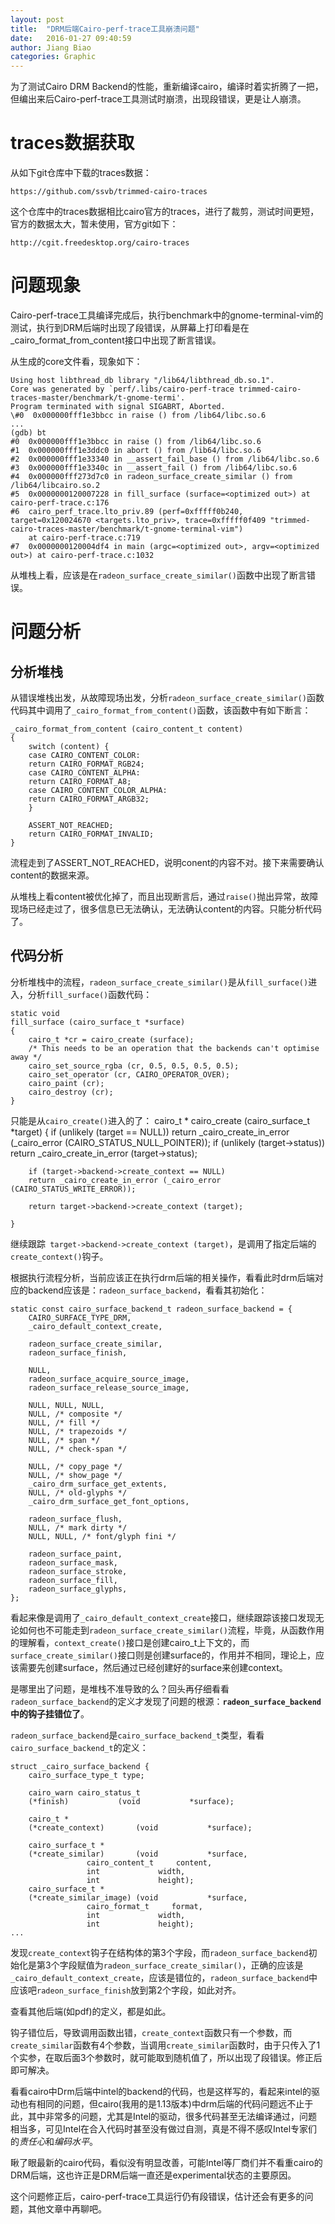 ```yaml
---
layout: post
title:  "DRM后端Cairo-perf-trace工具崩溃问题"
date:   2016-01-27 09:40:59
author: Jiang Biao
categories: Graphic
---
```



为了测试Cairo DRM Backend的性能，重新编译cairo，编译时着实折腾了一把，但编出来后Cairo-perf-trace工具测试时崩溃，出现段错误，更是让人崩溃。

# traces数据获取

从如下git仓库中下载的traces数据：

	https://github.com/ssvb/trimmed-cairo-traces

这个仓库中的traces数据相比cairo官方的traces，进行了裁剪，测试时间更短，官方的数据太大，暂未使用，官方git如下：

	http://cgit.freedesktop.org/cairo-traces

# 问题现象

Cairo-perf-trace工具编译完成后，执行benchmark中的gnome-terminal-vim的测试，执行到DRM后端时出现了段错误，从屏幕上打印看是在_cairo_format_from_content接口中出现了断言错误。

从生成的core文件看，现象如下：


	Using host libthread_db library "/lib64/libthread_db.so.1".
	Core was generated by `perf/.libs/cairo-perf-trace trimmed-cairo-traces-master/benchmark/t-gnome-termi'.
	Program terminated with signal SIGABRT, Aborted.
	\#0  0x000000fff1e3bbcc in raise () from /lib64/libc.so.6
	...
	(gdb) bt
	#0  0x000000fff1e3bbcc in raise () from /lib64/libc.so.6
	#1  0x000000fff1e3ddc0 in abort () from /lib64/libc.so.6
	#2  0x000000fff1e33340 in __assert_fail_base () from /lib64/libc.so.6
	#3  0x000000fff1e3340c in __assert_fail () from /lib64/libc.so.6
	#4  0x000000fff273d7c0 in radeon_surface_create_similar () from /lib64/libcairo.so.2
	#5  0x0000000120007228 in fill_surface (surface=<optimized out>) at cairo-perf-trace.c:176
	#6  cairo_perf_trace.lto_priv.89 (perf=0xfffff0b240, target=0x120024670 <targets.lto_priv>, trace=0xfffff0f409 "trimmed-cairo-traces-master/benchmark/t-gnome-terminal-vim")
	    at cairo-perf-trace.c:719
	#7  0x0000000120004df4 in main (argc=<optimized out>, argv=<optimized out>) at cairo-perf-trace.c:1032


从堆栈上看，应该是在`radeon_surface_create_similar()`函数中出现了断言错误。

# 问题分析

## 分析堆栈

从错误堆栈出发，从故障现场出发，分析`radeon_surface_create_similar()`函数代码其中调用了`_cairo_format_from_content()`函数，该函数中有如下断言：

	_cairo_format_from_content (cairo_content_t content)
	{
	    switch (content) {
	    case CAIRO_CONTENT_COLOR:
		return CAIRO_FORMAT_RGB24;
	    case CAIRO_CONTENT_ALPHA:
		return CAIRO_FORMAT_A8;
	    case CAIRO_CONTENT_COLOR_ALPHA:
		return CAIRO_FORMAT_ARGB32;
	    }
	
	    ASSERT_NOT_REACHED;
	    return CAIRO_FORMAT_INVALID;
	}

流程走到了ASSERT_NOT_REACHED，说明conent的内容不对。接下来需要确认content的数据来源。

从堆栈上看content被优化掉了，而且出现断言后，通过`raise()`抛出异常，故障现场已经走过了，很多信息已无法确认，无法确认content的内容。只能分析代码了。

## 代码分析

分析堆栈中的流程，`radeon_surface_create_similar()`是从`fill_surface()`进入，分析`fill_surface()`函数代码：

	static void
	fill_surface (cairo_surface_t *surface)
	{
	    cairo_t *cr = cairo_create (surface);
	    /* This needs to be an operation that the backends can't optimise away */
	    cairo_set_source_rgba (cr, 0.5, 0.5, 0.5, 0.5);
	    cairo_set_operator (cr, CAIRO_OPERATOR_OVER);
	    cairo_paint (cr);
	    cairo_destroy (cr);
	}

只能是从`cairo_create()`进入的了：
	cairo_t *
	cairo_create (cairo_surface_t *target)
	{
	    if (unlikely (target == NULL))
		return _cairo_create_in_error (_cairo_error (CAIRO_STATUS_NULL_POINTER));
	    if (unlikely (target->status))
		return _cairo_create_in_error (target->status);
	
	    if (target->backend->create_context == NULL)
		return _cairo_create_in_error (_cairo_error (CAIRO_STATUS_WRITE_ERROR));
	
	    return target->backend->create_context (target);
	
	}

继续跟踪` target->backend->create_context (target)`，是调用了指定后端的`create_context()`钩子。

根据执行流程分析，当前应该正在执行drm后端的相关操作，看看此时drm后端对应的backend应该是：`radeon_surface_backend`，看看其初始化：

	static const cairo_surface_backend_t radeon_surface_backend = {
	    CAIRO_SURFACE_TYPE_DRM,
	    _cairo_default_context_create,
	
	    radeon_surface_create_similar,
	    radeon_surface_finish,
	
	    NULL,
	    radeon_surface_acquire_source_image,
	    radeon_surface_release_source_image,
	
	    NULL, NULL, NULL,
	    NULL, /* composite */
	    NULL, /* fill */
	    NULL, /* trapezoids */
	    NULL, /* span */
	    NULL, /* check-span */
	
	    NULL, /* copy_page */
	    NULL, /* show_page */
	    _cairo_drm_surface_get_extents,
	    NULL, /* old-glyphs */
	    _cairo_drm_surface_get_font_options,
	
	    radeon_surface_flush,
	    NULL, /* mark dirty */
	    NULL, NULL, /* font/glyph fini */
	
	    radeon_surface_paint,
	    radeon_surface_mask,
	    radeon_surface_stroke,
	    radeon_surface_fill,
	    radeon_surface_glyphs,
	};


看起来像是调用了`_cairo_default_context_create`接口，继续跟踪该接口发现无论如何也不可能走到`radeon_surface_create_similar()`流程，毕竟，从函数作用的理解看，`context_create()`接口是创建cairo_t上下文的，而`surface_create_similar()`接口则是创建surface的，作用并不相同，理论上，应该需要先创建surface，然后通过已经创建好的surface来创建context。

是哪里出了问题，是堆栈不准导致的么？回头再仔细看看`radeon_surface_backend`的定义才发现了问题的根源：**`radeon_surface_backend`中的钩子挂错位了**。

`radeon_surface_backend`是`cairo_surface_backend_t`类型，看看`cairo_surface_backend_t`的定义：

	struct _cairo_surface_backend {
	    cairo_surface_type_t type;
	
	    cairo_warn cairo_status_t
	    (*finish)			(void			*surface);
	
	    cairo_t *
	    (*create_context)		(void			*surface);
	
	    cairo_surface_t *
	    (*create_similar)		(void			*surface,
					 cairo_content_t	 content,
					 int			 width,
					 int			 height);
	    cairo_surface_t *
	    (*create_similar_image)	(void			*surface,
					 cairo_format_t		format,
					 int			 width,
					 int			 height);
	...
	
发现`create_context`钩子在结构体的第3个字段，而`radeon_surface_backend`初始化是第3个字段赋值为`radeon_surface_create_similar()`，正确的应该是`_cairo_default_context_create`，应该是错位的，`radeon_surface_backend`中应该吧`radeon_surface_finish`放到第2个字段，如此对齐。

查看其他后端(如pdf)的定义，都是如此。

钩子错位后，导致调用函数出错，`create_context`函数只有一个参数，而`create_similar`函数有4个参数，当调用`create_similar`函数时，由于只传入了1个实参，在取后面3个参数时，就可能取到随机值了，所以出现了段错误。修正后即可解决。

看看cairo中Drm后端中intel的backend的代码，也是这样写的，看起来intel的驱动也有相同的问题，但cairo(我用的是1.13版本)中drm后端的代码问题远不止于此，其中非常多的问题，尤其是Intel的驱动，很多代码甚至无法编译通过，问题相当多，可见Intel在合入代码时甚至没有做过自测，真是不得不感叹Intel专家们的*责任心*和*编码水平*。

瞅了眼最新的cairo代码，看似没有明显改善，可能Intel等厂商们并不看重cairo的DRM后端，这也许正是DRM后端一直还是experimental状态的主要原因。

这个问题修正后，cairo-perf-trace工具运行仍有段错误，估计还会有更多的问题，其他文章中再聊吧。
